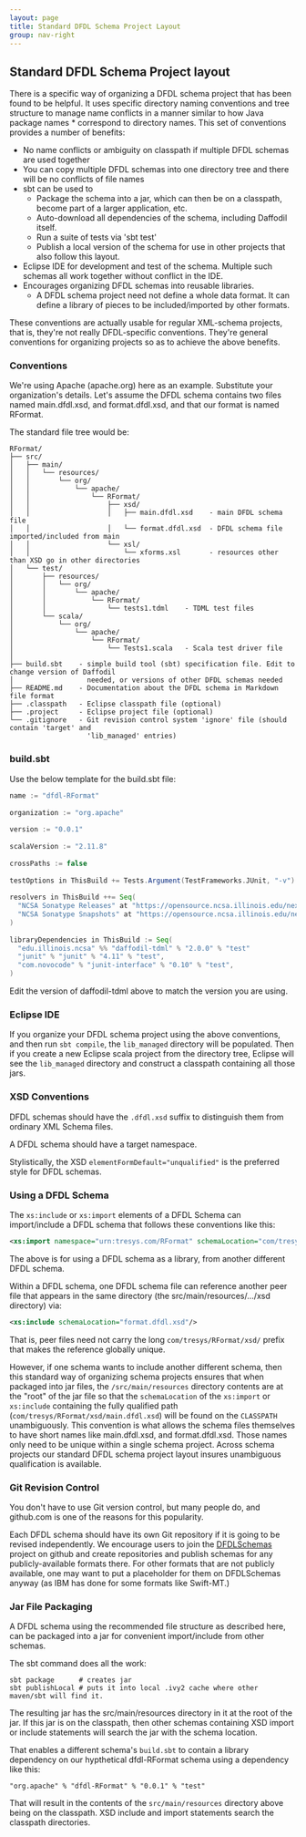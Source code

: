 ```yaml
---
layout: page
title: Standard DFDL Schema Project Layout
group: nav-right
---
```

<!--
{% comment %}
Licensed to the Apache Software Foundation (ASF) under one or more
contributor license agreements.  See the NOTICE file distributed with
this work for additional information regarding copyright ownership.
The ASF licenses this file to you under the Apache License, Version 2.0
(the "License"); you may not use this file except in compliance with
the License.  You may obtain a copy of the License at

http://www.apache.org/licenses/LICENSE-2.0

Unless required by applicable law or agreed to in writing, software
distributed under the License is distributed on an "AS IS" BASIS,
WITHOUT WARRANTIES OR CONDITIONS OF ANY KIND, either express or implied.
See the License for the specific language governing permissions and
limitations under the License.
{% endcomment %}
-->

## Standard DFDL Schema Project layout

There is a specific way of organizing a DFDL schema project that has been found to be helpful. It uses specific directory naming conventions and tree structure to manage name conflicts in a manner similar to how Java package names * correspond to directory names. This set of conventions provides a number of benefits:

* No name conflicts or ambiguity on classpath if multiple DFDL schemas are used together
* You can copy multiple DFDL schemas into one directory tree and there will be no conflicts of file names
* sbt can be used to
    * Package the schema into a jar, which can then be on a classpath, become part of a larger application, etc.
    * Auto-download all dependencies of the schema, including Daffodil itself.
    * Run a suite of tests via 'sbt test'
    * Publish a local version of the schema for use in other projects that also follow this layout.
* Eclipse IDE for development and test of the schema. Multiple such schemas all work together without conflict in the IDE.
* Encourages organizing DFDL schemas into reusable libraries. 
    * A DFDL schema project need not define a whole data format. It can define a library of pieces to be included/imported by other formats.

These conventions are actually usable for regular XML-schema projects, that is, they're not really DFDL-specific conventions. They're general conventions for organizing projects so as to achieve the above benefits.

### Conventions

We're using Apache (apache.org) here as an example. Substitute your organization's details. Let's assume the DFDL schema contains two files named main.dfdl.xsd, and format.dfdl.xsd, and that our format is named RFormat.

The standard file tree would be:

    RFormat/
    ├── src/
    │   ├── main/
    │   │   └── resources/
    │   │       └── org/
    │   │           └── apache/
    │   │               └── RFormat/
    │   │                   ├── xsd/
    │   │                   │   ├── main.dfdl.xsd    - main DFDL schema file
    │   │                   │   └── format.dfdl.xsd  - DFDL schema file imported/included from main
    │   │                   └── xsl/
    │   │                       └── xforms.xsl       - resources other than XSD go in other directories
    │   └── test/
    │       ├── resources/
    │       │   └── org/
    │       │       └── apache/
    │       │           └── RFormat/
    │       │               └── tests1.tdml    - TDML test files
    │       └── scala/
    │           └── org/
    │               └── apache/
    │                   └── RFormat/
    │                       └── Tests1.scala   - Scala test driver file
    │
    ├── build.sbt    - simple build tool (sbt) specification file. Edit to change version of Daffodil
    │                  needed, or versions of other DFDL schemas needed
    ├── README.md    - Documentation about the DFDL schema in Markdown file format
    ├── .classpath   - Eclipse classpath file (optional)
    ├── .project     - Eclipse project file (optional)
    └── .gitignore   - Git revision control system 'ignore' file (should contain 'target' and
                       'lib_managed' entries)

### build.sbt

Use the below template for the build.sbt file:

``` scala
name := "dfdl-RFormat"
 
organization := "org.apache"
 
version := "0.0.1"
 
scalaVersion := "2.11.8"
 
crossPaths := false
 
testOptions in ThisBuild += Tests.Argument(TestFrameworks.JUnit, "-v")
 
resolvers in ThisBuild ++= Seq(
  "NCSA Sonatype Releases" at "https://opensource.ncsa.illinois.edu/nexus/content/repositories/releases",
  "NCSA Sonatype Snapshots" at "https://opensource.ncsa.illinois.edu/nexus/content/repositories/snapshots"
)
 
libraryDependencies in ThisBuild := Seq(
  "edu.illinois.ncsa" %% "daffodil-tdml" % "2.0.0" % "test"
  "junit" % "junit" % "4.11" % "test",
  "com.novocode" % "junit-interface" % "0.10" % "test",
)
```

Edit the version of daffodil-tdml above to match the version you are using. 

### Eclipse IDE

If you organize your DFDL schema project using the above conventions, and then run ``sbt compile``, the ``lib_managed`` directory will be populated. Then if you create a new Eclipse scala project from the directory tree, Eclipse will see the ``lib_managed`` directory and construct a classpath containing all those jars.

### XSD Conventions

DFDL schemas should have the ``.dfdl.xsd`` suffix to distinguish them from ordinary XML Schema files.

A DFDL schema should have a target namespace.

Stylistically, the XSD ``elementFormDefault="unqualified"`` is the preferred style for DFDL schemas.

### Using a DFDL Schema

The ``xs:include`` or ``xs:import`` elements of a DFDL Schema can import/include a DFDL schema that follows these conventions like this:

``` xml
<xs:import namespace="urn:tresys.com/RFormat" schemaLocation="com/tresys/RFormat/xsd/main.dfdl.xsd"/>
```

The above is for using a DFDL schema as a library, from another different DFDL schema. 

Within a DFDL schema, one DFDL schema file can reference another peer file that appears in the same directory (the src/main/resources/.../xsd directory) via:

``` xml
<xs:include schemaLocation="format.dfdl.xsd"/>
```

That is, peer files need not carry the long ``com/tresys/RFormat/xsd/`` prefix that makes the reference globally unique.

However, if one schema wants to include another different schema, then this standard way of organizing schema projects ensures that when packaged into jar files, the ``/src/main/resources`` directory contents are at the "root" of the jar file so that the ``schemaLocation`` of the ``xs:import`` or ``xs:include`` containing the fully qualified path (``com/tresys/RFormat/xsd/main.dfdl.xsd``) will be found on the ``CLASSPATH`` unambiguously. This convention is what allows the schema files themselves to have short names like main.dfdl.xsd, and format.dfdl.xsd. Those names only need to be unique within a single schema project. Across schema projects our standard DFDL schema project layout insures unambiguous qualification is available.

### Git Revision Control

You don't have to use Git version control, but many people do, and github.com is one of the reasons for this popularity.

Each DFDL schema should have its own Git repository if it is going to be revised independently. We encourage users to join the [DFDLSchemas](http://dfdlschemas.github.io/) project on github and create repositories and publish schemas for any publicly-available formats there. For other formats that are not publicly available, one may want to put a placeholder for them on DFDLSchemas anyway (as IBM has done for some formats like Swift-MT.)

### Jar File Packaging

A DFDL schema using the recommended file structure as described here, can be packaged into a jar for convenient import/include from other schemas.

The sbt command does all the work:

    sbt package      # creates jar
    sbt publishLocal # puts it into local .ivy2 cache where other maven/sbt will find it.

The resulting jar has the src/main/resources directory in it at the root of the jar. If this jar is on the classpath, then other schemas containing XSD import or include statements will search the jar with the schema location.

That enables a different schema's ``build.sbt`` to contain a library dependency on our hypthetical dfdl-RFormat schema using a dependency like this:

```
"org.apache" % "dfdl-RFormat" % "0.0.1" % "test"
```

That will result in the contents of the ``src/main/resources`` directory above being on the classpath. XSD include and import statements search the classpath directories.
